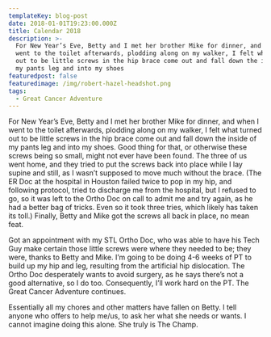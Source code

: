 ```yaml
---
templateKey: blog-post
date: 2018-01-01T19:23:00.000Z
title: Calendar 2018
description: >-
  For New Year’s Eve, Betty and I met her brother Mike for dinner, and when I
  went to the toilet afterwards, plodding along on my walker, I felt what turned
  out to be little screws in the hip brace come out and fall down the inside of
  my pants leg and into my shoes
featuredpost: false
featuredimage: /img/robert-hazel-headshot.png
tags:
  - Great Cancer Adventure
---
```

For New Year’s Eve, Betty and I met her brother Mike for dinner, and when I went to the toilet afterwards, plodding along on my walker, I felt what turned out to be little screws in the hip brace come out and fall down the inside of my pants leg and into my shoes. Good thing for that, or otherwise these screws being so small, might not ever have been found. The three of us went home, and they tried to put the screws back into place while I lay supine and still, as I wasn’t supposed to move much without the brace. (The ER Doc at the hospital in Houston failed twice to pop in my hip, and following protocol, tried to discharge me from the hospital, but I refused to go, so it was left to the Ortho Doc on call to admit me and try again, as he had a better bag of tricks. Even so it took three tries, which likely has taken its toll.) Finally, Betty and Mike got the screws all back in place, no mean feat.

Got an appointment with my STL Ortho Doc, who was able to have his Tech Guy make certain those little screws were where they needed to be; they were, thanks to Betty and Mike. I’m going to be doing 4-6 weeks of PT to build up my hip and leg, resulting from the artificial hip dislocation. The Ortho Doc desperately wants to avoid surgery, as he says there’s not a good alternative, so I do too. Consequently, I’ll work hard on the PT. The Great Cancer Adventure continues.

Essentially all my chores and other matters have fallen on Betty. I tell anyone who offers to help me/us, to ask her what she needs or wants. I cannot imagine doing this alone. She truly is The Champ.
